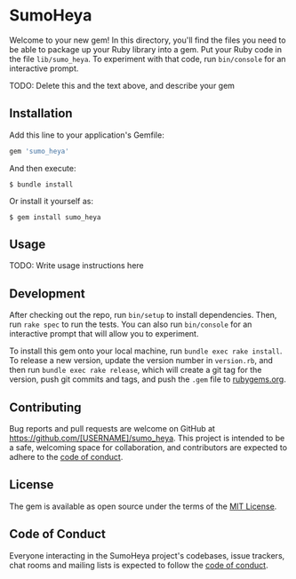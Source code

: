 # SumoHeya

Welcome to your new gem! In this directory, you'll find the files you need to be able to package up your Ruby library into a gem. Put your Ruby code in the file `lib/sumo_heya`. To experiment with that code, run `bin/console` for an interactive prompt.

TODO: Delete this and the text above, and describe your gem

## Installation

Add this line to your application's Gemfile:

```ruby
gem 'sumo_heya'
```

And then execute:

    $ bundle install

Or install it yourself as:

    $ gem install sumo_heya

## Usage

TODO: Write usage instructions here

## Development

After checking out the repo, run `bin/setup` to install dependencies. Then, run `rake spec` to run the tests. You can also run `bin/console` for an interactive prompt that will allow you to experiment.

To install this gem onto your local machine, run `bundle exec rake install`. To release a new version, update the version number in `version.rb`, and then run `bundle exec rake release`, which will create a git tag for the version, push git commits and tags, and push the `.gem` file to [rubygems.org](https://rubygems.org).

## Contributing

Bug reports and pull requests are welcome on GitHub at https://github.com/[USERNAME]/sumo_heya. This project is intended to be a safe, welcoming space for collaboration, and contributors are expected to adhere to the [code of conduct](https://github.com/[USERNAME]/sumo_heya/blob/master/CODE_OF_CONDUCT.md).


## License

The gem is available as open source under the terms of the [MIT License](https://opensource.org/licenses/MIT).

## Code of Conduct

Everyone interacting in the SumoHeya project's codebases, issue trackers, chat rooms and mailing lists is expected to follow the [code of conduct](https://github.com/[USERNAME]/sumo_heya/blob/master/CODE_OF_CONDUCT.md).

